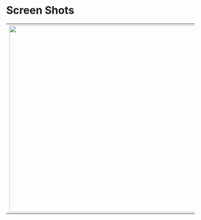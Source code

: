 # Screen Shots

<table style="width:100%">
  <tr>
    <th><img src="https://i.imgur.com/NSO228c.png" height="500" /></th>
    <th><img src="https://i.imgur.com/RexU5xR.png" height="500" /></th>
    <th><img src="https://i.imgur.com/ySOrlFr.png" height="500" /></th>
  </tr>
</table>

